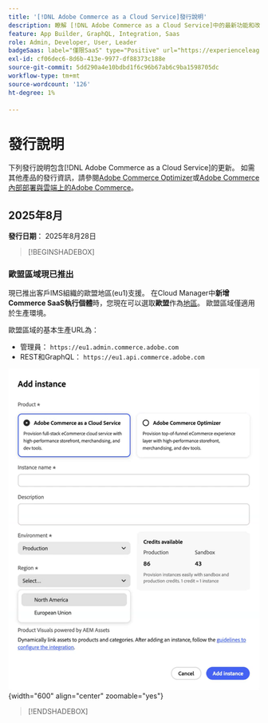```yaml
---
title: '[!DNL Adobe Commerce as a Cloud Service]發行說明'
description: 瞭解 [!DNL Adobe Commerce as a Cloud Service]中的最新功能和改進專案。
feature: App Builder, GraphQL, Integration, Saas
role: Admin, Developer, User, Leader
badgeSaas: label="僅限SaaS" type="Positive" url="https://experienceleague.adobe.com/zh-hant/docs/commerce/user-guides/product-solutions" tooltip="僅適用於Adobe Commerce as a Cloud Service和Adobe Commerce Optimizer專案(Adobe管理的SaaS基礎結構)。"
exl-id: cf06dec6-8d6b-413e-9977-df88373c188e
source-git-commit: 5dd290a4e10bdbd1f6c96b67ab6c9ba1598705dc
workflow-type: tm+mt
source-wordcount: '126'
ht-degree: 1%

---
```


# 發行說明

下列發行說明包含[!DNL Adobe Commerce as a Cloud Service]的更新。 如需其他產品的發行資訊，請參閱[Adobe Commerce Optimizer](../optimizer/release-notes.md)或[Adobe Commerce內部部署與雲端上的Adobe Commerce](https://experienceleague.adobe.com/zh-hant/docs/commerce-operations/release/notes/overview)。

## 2025年8月

**發行日期**： 2025年8月28日

>[!BEGINSHADEBOX]

### 歐盟區域現已推出

現已推出客戶IMS組織的歐盟地區(eu1)支援。 在Cloud Manager中&#x200B;**新增Commerce SaaS執行個體**&#x200B;時，您現在可以選取&#x200B;**歐盟**&#x200B;作為[地區](./getting-started.md#create-an-instance)。 歐盟區域僅適用於生產環境。

歐盟區域的基本生產URL為：

* 管理員： `https://eu1.admin.commerce.adobe.com`
* REST和GraphQL： `https://eu1.api.commerce.adobe.com`

![建立執行個體](./assets/create-instance-eu.png){width="600" align="center" zoomable="yes"}

>[!ENDSHADEBOX]
